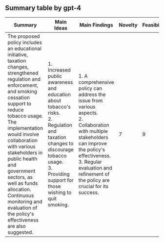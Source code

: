 ## Summary table by gpt-4
| Summary | Main Ideas | Main Findings | Novelty | Feasibility | Correctness |
|---------|-----------|-------------|-------|-----------|------------|
| The proposed policy includes an educational initiative, taxation changes, strengthened regulation and enforcement, and smoking cessation support to reduce tobacco usage. The implementation would involve collaboration with various stakeholders in public health and government sectors, as well as funds allocation. Continuous monitoring and evaluation of the policy's effectiveness are also suggested. | 1. Increased public awareness and education about tobacco's risks.<br>2. Regulation and taxation changes to discourage tobacco usage.<br>3. Providing support for those wishing to quit smoking. | 1. A comprehensive policy can address the issue from various aspects.<br>2. Collaboration with multiple stakeholders can improve the policy's effectiveness.<br>3. Regular evaluation and refinement of the policy are crucial for its success. | 7 | 9 | 9 |
